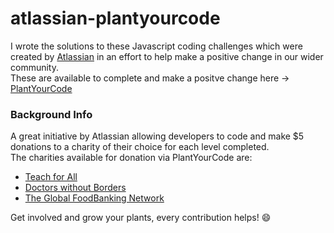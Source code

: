 # atlassian-plantyourcode
I wrote the solutions to these Javascript coding challenges which were created by [Atlassian](https://www.atlassian.com/) in an effort to help make a positive change in our wider community.</br>
These are available to complete and make a positve change here -> [PlantYourCode](https://plantyourcode.com)

### Background Info
A great initiative by Atlassian allowing developers to code and make $5 donations to a charity of their choice for each level completed.</br>
The charities available for donation via PlantYourCode are:  
- [Teach for All](https://teachforall.org/)
- [Doctors without Borders](https://www.doctorswithoutborders.org/)
- [The Global FoodBanking Network](https://www.foodbanking.org/take-action/)

Get involved and grow your plants, every contribution helps!  :smile:
